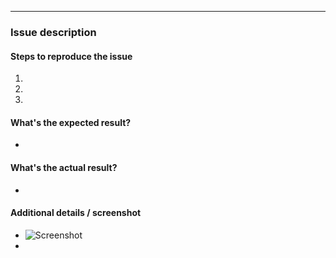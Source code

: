 ---

### Issue description

#### Steps to reproduce the issue

1.
2.
3.

#### What's the expected result?

-

#### What's the actual result?

-

#### Additional details / screenshot

- ![Screenshot]()
-
